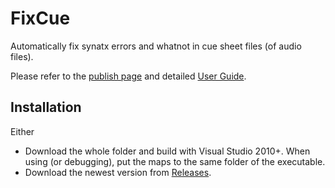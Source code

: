 # FixCue
Automatically fix synatx errors and whatnot in cue sheet files (of audio files).

Please refer to the [publish page](https://fireattack.wordpress.com/fixcue/) and detailed [User Guide](https://fireattack.wordpress.com/2012/04/20/fixcue-1-4-releases/).

## Installation

Either 
* Download the whole folder and build with Visual Studio 2010+. When using (or debugging), put the maps to the same folder of the executable.
* Download the newest version from [Releases](https://github.com/fireattack/FixCue/releases).
